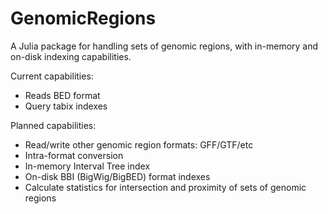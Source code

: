# GenomicRegions

A Julia package for handling sets of genomic regions, with in-memory and
on-disk indexing capabilities.

Current capabilities:

- Reads BED format
- Query tabix indexes
 
Planned capabilities:

- Read/write other genomic region formats: GFF/GTF/etc
- Intra-format conversion
- In-memory Interval Tree index
- On-disk BBI (BigWig/BigBED) format indexes
- Calculate statistics for intersection and proximity of sets of genomic regions

